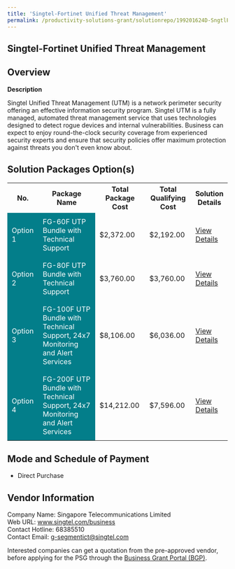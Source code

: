 ```yaml
---
title: 'Singtel-Fortinet Unified Threat Management'
permalink: /productivity-solutions-grant/solutionrepo/199201624D-SngtlFortnt-Unfd-Thrt-MGT-G
---
```


## Singtel-Fortinet Unified Threat Management

## Overview

**Description**

Singtel Unified Threat Management (UTM) is a network perimeter security offering an effective information security program. Singtel UTM is a fully managed, automated threat management service that uses technologies designed to detect rogue devices and internal vulnerabilities. Business can expect to enjoy round-the-clock security coverage from experienced security experts and ensure that security policies offer maximum protection against threats you don't even know about.

## Solution Packages Option(s)

<table>
<tr>
<th><b>No.</b></th>
<th><b>Package Name</b></th>
<th><b>Total Package Cost</b></th>
<th><b>Total Qualifying Cost</b></th>
<th><b>Solution Details</b></th>
</tr>
<tr>
<td style='padding: 10px; background-color: #037E8A; color: #FFFFFF;'>Option 1</td>
<td style='padding: 10px; background-color: #037E8A; color: #FFFFFF;'>FG-60F UTP Bundle with Technical Support</td>
<td style='padding: 10px;'>$2,372.00</td>
<td style='padding: 10px;'>$2,192.00</td>
<td style='padding: 10px;'><a href='/images/psg/Sintel_Fortinet_25072024_Desensitised_Annex3_Part1.pdf' target='_blank'>View Details</a></td>
</tr>
<tr>
<td style='padding: 10px; background-color: #037E8A; color: #FFFFFF;'>Option 2</td>
<td style='padding: 10px; background-color: #037E8A; color: #FFFFFF;'>FG-80F UTP Bundle with Technical Support</td>
<td style='padding: 10px;'>$3,760.00</td>
<td style='padding: 10px;'>$3,760.00</td>
<td style='padding: 10px;'><a href='/images/psg/Sintel_Fortinet_25072024_Desensitised_Annex3_Part2.pdf' target='_blank'>View Details</a></td>
</tr>
<tr>
<td style='padding: 10px; background-color: #037E8A; color: #FFFFFF;'>Option 3</td>
<td style='padding: 10px; background-color: #037E8A; color: #FFFFFF;'>FG-100F UTP Bundle with Technical Support, 24x7 Monitoring and Alert Services</td>
<td style='padding: 10px;'>$8,106.00</td>
<td style='padding: 10px;'>$6,036.00</td>
<td style='padding: 10px;'><a href='/images/psg/Sintel_Fortinet_25072024_Desensitised_Annex3_Part3.pdf' target='_blank'>View Details</a></td>
</tr>
<tr>
<td style='padding: 10px; background-color: #037E8A; color: #FFFFFF;'>Option 4</td>
<td style='padding: 10px; background-color: #037E8A; color: #FFFFFF;'>FG-200F UTP Bundle with Technical Support, 24x7 Monitoring and Alert Services</td>
<td style='padding: 10px;'>$14,212.00</td>
<td style='padding: 10px;'>$7,596.00</td>
<td style='padding: 10px;'><a href='/images/psg/Sintel_Fortinet_25072024_Desensitised_Annex3_Part4.pdf' target='_blank'>View Details</a></td>
</tr>
</table>

## Mode and Schedule of Payment

 - Direct Purchase

## Vendor Information

 Company Name: Singapore Telecommunications Limited<br>Web URL: www.singtel.com/business <br>Contact Hotline: 68385510 <br>Contact Email: g-segmentict@singtel.com <br>

Interested companies can get a quotation from the pre-approved vendor, before applying for the PSG through the <a href='https://www.businessgrants.gov.sg/' target='_blank' rel='noopener'>Business Grant Portal (BGP)</a>.

<script src="/jquery/resize-tables.js"></script>
